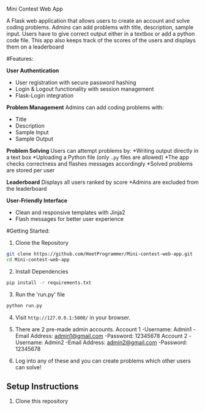 Mini Contest Web App

A Flask web application that allows users to create an account and solve coding problems. Admins can add problems with title, description, sample input. Users have to give correct output either in a textbox
or add a python code file. This app also keeps track of the scores of the users and displays them on a leaderboard


#Features:

**User Authentication**
   * User registration with secure password hashing
   * Login & Logout functionality with session management
   * Flask-Login integration

**Problem Management**
Admins can add coding problems with:
  * Title
  * Description
  * Sample Input
  * Sample Output

**Problem Solving**
Users can attempt problems by:
  *Writing output directly in a text box
  *Uploading a Python file (only `.py` files are allowed)
  *The app checks correctness and flashes messages accordingly
  *Solved problems are stored per user

**Leaderboard**
Displays all users ranked by score
  *Admins are excluded from the leaderboard


**User-Friendly Interface**

  * Clean and responsive templates with Jinja2
  * Flash messages for better user experience

#Getting Started:
1. Clone the Repository

```Bash
git clone https://github.com/HeetProgrammer/Mini-contest-web-app.git
cd Mini-contest-web-app
```

2. Install Dependencies

```bash
pip install -r requirements.txt
```

3. Run the 'run.py' file

```bash
python run.py
```

4. Visit `http://127.0.0.1:5000/` in your browser.
6. There are 2 pre-made admin accounts.
   Account 1
     -Username: Admin1
     -Email Address: admin1@gmail.com
     -Password: 12345678
   Account 2
     -Username: Admin2
     -Email Address: admin2@gmail.com
     -Password: 12345678

7. Log into any of these and you can create problems which other users can solve!
## Setup Instructions
1. Clone this repository
